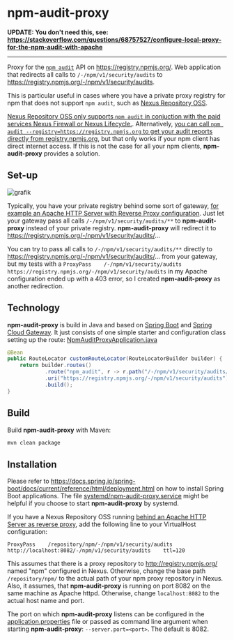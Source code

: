 # npm-audit-proxy

**UPDATE: You don't need this, see: https://stackoverflow.com/questions/68757527/configure-local-proxy-for-the-npm-audit-with-apache**

---------------------------------

Proxy for the [`npm audit`](https://docs.npmjs.com/cli/v7/commands/npm-audit) API on https://registry.npmjs.org/. Web application that redirects all calls to `/-/npm/v1/security/audits` to https://registry.npmjs.org/-/npm/v1/security/audits.

This is particular useful in cases where you have a private proxy registry for npm that does not support `npm audit`, such as [Nexus Repository OSS](https://de.sonatype.com/products/repository-oss). 

[Nexus Repository OSS only supports `npm audit` in conjuction with the paid services Nexus Firewall or Nexus Lifecycle.](https://blog.sonatype.com/new-in-nexus-repository-3.23-nexus-intelligence-via-npm-audit). 
Alternatively, [you can call `npm audit --registry=https://registry.npmjs.org` to get your audit reports directly from registry.npmjs.org](https://stackoverflow.com/questions/57427279/how-to-configure-nexus-repository-manager-to-support-npm-audit), but that only works if your npm client has direct internet access.
If this is not the case for all your npm clients, **npm-audit-proxy** provides a solution.

## Set-up

![grafik](https://user-images.githubusercontent.com/2318123/118049711-72e82600-b37e-11eb-9111-de63ea7b6ac2.png)

Typically, you have your private registry behind some sort of gateway, [for example an Apache HTTP Server with Reverse Proxy configuration](https://help.sonatype.com/repomanager3/installation/run-behind-a-reverse-proxy). Just let your gateway pass all calls `/-/npm/v1/security/audits/**` to **npm-audit-proxy** instead of your private registry. **npm-audit-proxy**  will redirect it to https://registry.npmjs.org/-/npm/v1/security/audits/... 

You can try to pass all calls to `/-/npm/v1/security/audits/**` directly to https://registry.npmjs.org/-/npm/v1/security/audits/... from your gateway, but my tests with a `ProxyPass    /-/npm/v1/security/audits   https://registry.npmjs.org/-/npm/v1/security/audits` in my Apache configuration ended up with a 403 error, so I created **npm-audit-proxy** as another redirection.

## Technology

**npm-audit-proxy** is build in Java and based on [Spring Boot](https://spring.io/projects/spring-boot) and [Spring Cloud Gateway](https://cloud.spring.io/spring-cloud-gateway/reference/html/). It just consists of one simple starter and configuration class setting up the route: [NpmAuditProxyApplication.java](src/main/java/de/chovy/npmauditproxy/NpmAuditProxyApplication.java)

```java
@Bean
public RouteLocator customRouteLocator(RouteLocatorBuilder builder) {
    return builder.routes()
            .route("npm_audit", r -> r.path("/-/npm/v1/security/audits/**")
            .uri("https://registry.npmjs.org/-/npm/v1/security/audits"))
            .build();
}
```

## Build

Build **npm-audit-proxy** with Maven:

```bash
mvn clean package
```
## Installation

Please refer to https://docs.spring.io/spring-boot/docs/current/reference/html/deployment.html on how to install Spring Boot applications. The file [systemd/npm-audit-proxy.service](systemd/npm-audit-proxy.service) might be helpful if you choose to start **npm-audit-proxy** by systemd.

If you have a Nexus Repository OSS running [behind an Apache HTTP Server as reverse proxy](https://help.sonatype.com/repomanager3/installation/run-behind-a-reverse-proxy), add the following line to your VirtualHost configuration:

```
ProxyPass    /repository/npm/-/npm/v1/security/audits    http://localhost:8082/-/npm/v1/security/audits    ttl=120
```

This assumes that there is a proxy repository to http://registry.npmjs.org/ named "npm" configured in Nexus. Otherwise, change the base path `/repository/npm/` to the actual path of your npm proxy repository in Nexus.
Also, it assumes, that **npm-audit-proxy** is running on port 8082 on the same machine as Apache httpd. Otherwise, change `localhost:8082` to the actual host name and port.

The port on which **npm-audit-proxy** listens can be configured in the [application.properties](/src/main/resources/application.properties) file or passed as command line argument when starting **npm-audit-proxy**: `--server.port=<port>`. The default is 8082. 
